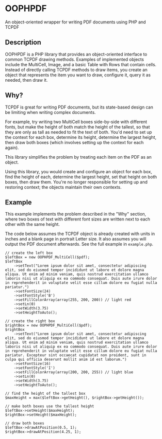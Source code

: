 # OOPHPDF
An object-oriented wrapper for writing PDF documents using PHP and TCPDF

## Description

OOPHPDF is a PHP library that provides an object-oriented interface to common TCPDF drawing methods.  Examples of implemented objects include the MultiCell, Image, and a basic Table with Rows that contain cells.  Instead of directly calling TCPDF methods to draw items, you create an object that represents the item you want to draw, configure it, query it as needed, then draw it.

## Why?

TCPDF is great for writing PDF documents, but its state-based design can be limiting when writing complex documents.

For example, try writing two MultiCell boxes side-by-side with different fonts, but make the height of both match the height of the tallest, so that they are only as tall as needed to fit the text of both.  You'd need to set up the context for each box, determine its height, determine the largest height, then draw both boxes (which involves setting up the context for each again).

This library simplifies the problem by treating each item on the PDF as an object.

Using this library, you would create and configure an object for each box, find the height of each, determine the largest height, set that height on both boxes, then draw them.  You're no longer responsible for setting up and restoring context; the objects maintain their own contexts.

## Example

This example implements the problem described in the "Why" section, where two boxes of text with different font sizes are written next to each other with the same height.

The code below assumes the TCPDF object is already created with units in inches and a blank page in portrait Letter size.  It also assumes you will output the PDF document afterwards.  See the full example in ```example.php```.

```
// create the left box
$leftBox = new OOPHPDF_MultiCell($pdf);
$leftBox
	->setText("Lorem ipsum dolor sit amet, consectetur adipiscing elit, sed do eiusmod tempor incididunt ut labore et dolore magna aliqua. Ut enim ad minim veniam, quis nostrud exercitation ullamco laboris nisi ut aliquip ex ea commodo consequat. Duis aute irure dolor in reprehenderit in voluptate velit esse cillum dolore eu fugiat nulla pariatur.")
	->setFontSize(24)
	->setFontStyle('B')
	->setFillColorArray(array(255, 200, 200)) // light red
	->setLn(0)
	->setWidth(3.75)
	->setHeightToAuto();

// create the right box
$rightBox = new OOPHPDF_MultiCell($pdf);
$rightBox
	->setText("Lorem ipsum dolor sit amet, consectetur adipiscing elit, sed do eiusmod tempor incididunt ut labore et dolore magna aliqua. Ut enim ad minim veniam, quis nostrud exercitation ullamco laboris nisi ut aliquip ex ea commodo consequat. Duis aute irure dolor in reprehenderit in voluptate velit esse cillum dolore eu fugiat nulla pariatur. Excepteur sint occaecat cupidatat non proident, sunt in culpa qui officia deserunt mollit anim id est laborum.")
	->setFontSize(16)
	->setFontStyle('I')
	->setFillColorArray(array(200, 200, 255)) // light blue
	->setLn(0)
	->setWidth(3.75)
	->setHeightToAuto();

// find the height of the tallest box
$maxHeight = max($leftBox->getHeight(), $rightBox->getHeight());

// make both boxes use the tallest height
$leftBox->setHeight($maxHeight);
$rightBox->setHeight($maxHeight);

// draw both boxes
$leftBox->drawAtPosition(0.5, 1);
$rightBox->drawAtPosition(4.25, 1);
```
